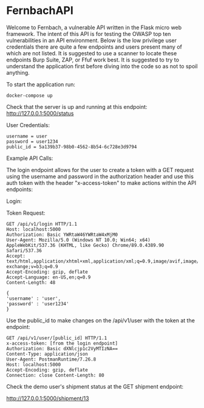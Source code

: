 # FernbachAPI
Welcome to Fernbach, a vulnerable API written in the Flask micro web framework. The intent of this API is for testing the OWASP top ten vulnerabilities in an API environment. Below is the low privilege user credentials there are quite a few endpoints and users present many of which are not listed. It is suggested to use a scanner to locate these endpoints Burp Suite, ZAP, or Ffuf work best. It is suggested to try to understand the application first before diving into the code so as not to spoil anything.

To start the application run:
```
docker-compose up
```
Check that the server is up and running at this endpoint:
http://127.0.0.1:5000/status

User Credentials:
```
username = user 
password = user1234 
public_id = 5a139b37-98b0-4562-8b54-6c728e3d9794
```
Example API Calls:

The login endpoint allows for the user to create a token with a GET request using the username and password in the authorization header and use this auth token with the header "x-access-token" to make actions within the API endpoints:

Login:

Token Request:
```
GET /api/v1/login HTTP/1.1 
Host: localhost:5000 
Authorization: Basic YWRtaW46YWRtaW4xMjM0 
User-Agent: Mozilla/5.0 (Windows NT 10.0; Win64; x64) AppleWebKit/537.36 (KHTML, like Gecko) Chrome/89.0.4389.90 Safari/537.36 
Accept: text/html,application/xhtml+xml,application/xml;q=0.9,image/avif,image/webp,image/apng,/;q=0.8,application/signed-exchange;v=b3;q=0.9
Accept-Encoding: gzip, deflate
Accept-Language: en-US,en;q=0.9
Content-Length: 48

{ 
'username' : 'user', 
'password' : 'user1234' 
}
```
Use the public_id to make changes on the /api/v1/user with the token at the endpoint:
```
GET /api/v1/user/[public_id] HTTP/1.1
x-access-token: [from the login endpoint]
Authorization: Basic dXNlcjp1c2VyMTIzNA==
Content-Type: application/json
User-Agent: PostmanRuntime/7.26.8
Host: localhost:5000
Accept-Encoding: gzip, deflate
Connection: close Content-Length: 80
```
Check the demo user's shipment status at the GET shipment endpoint:

http://127.0.0.1:5000/shipment/13
